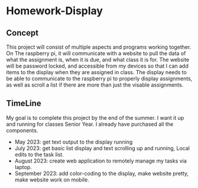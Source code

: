 # Homework-Display

## Concept

This project will consist of multiple aspects and programs working together. On The raspberry pi, it will communicate with a website to pull the data of what the assignment is, when it is due, and what class it is for. The website will be password locked, and accessible from my devices so that I can add items to the display when they are assigned in class. The display needs to be able to communicate to the raspberry pi to properly display assignments, as well as scroll a list if there are more than just the visable assignments.

## TimeLine

My goal is to complete this project by the end of the summer. I want it up and running for classes Senior Year. I already have purchased all the components.

- May 2023: get text output to the display running
- July 2023: get basic list display and text scrolling up and running, Local edits to the task list.
- August 2023: create web application to remotely manage my tasks via laptop.
- September 2023: add color-coding to the display, make website pretty, make website work on mobile.
